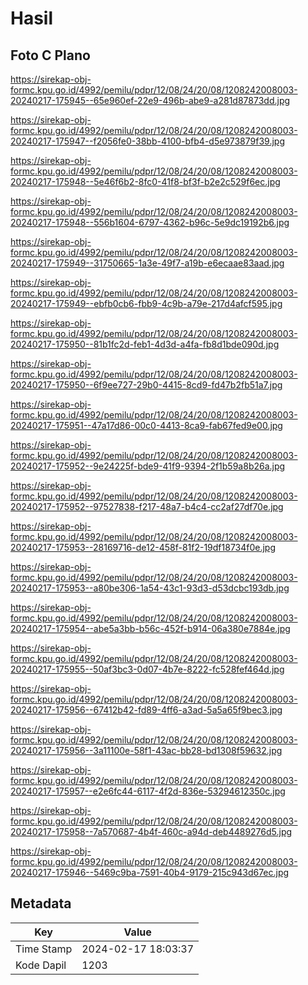 # Hasil

## Foto C Plano

https://sirekap-obj-formc.kpu.go.id/4992/pemilu/pdpr/12/08/24/20/08/1208242008003-20240217-175945--65e960ef-22e9-496b-abe9-a281d87873dd.jpg

https://sirekap-obj-formc.kpu.go.id/4992/pemilu/pdpr/12/08/24/20/08/1208242008003-20240217-175947--f2056fe0-38bb-4100-bfb4-d5e973879f39.jpg

https://sirekap-obj-formc.kpu.go.id/4992/pemilu/pdpr/12/08/24/20/08/1208242008003-20240217-175948--5e46f6b2-8fc0-41f8-bf3f-b2e2c529f6ec.jpg

https://sirekap-obj-formc.kpu.go.id/4992/pemilu/pdpr/12/08/24/20/08/1208242008003-20240217-175948--556b1604-6797-4362-b96c-5e9dc19192b6.jpg

https://sirekap-obj-formc.kpu.go.id/4992/pemilu/pdpr/12/08/24/20/08/1208242008003-20240217-175949--31750665-1a3e-49f7-a19b-e6ecaae83aad.jpg

https://sirekap-obj-formc.kpu.go.id/4992/pemilu/pdpr/12/08/24/20/08/1208242008003-20240217-175949--ebfb0cb6-fbb9-4c9b-a79e-217d4afcf595.jpg

https://sirekap-obj-formc.kpu.go.id/4992/pemilu/pdpr/12/08/24/20/08/1208242008003-20240217-175950--81b1fc2d-feb1-4d3d-a4fa-fb8d1bde090d.jpg

https://sirekap-obj-formc.kpu.go.id/4992/pemilu/pdpr/12/08/24/20/08/1208242008003-20240217-175950--6f9ee727-29b0-4415-8cd9-fd47b2fb51a7.jpg

https://sirekap-obj-formc.kpu.go.id/4992/pemilu/pdpr/12/08/24/20/08/1208242008003-20240217-175951--47a17d86-00c0-4413-8ca9-fab67fed9e00.jpg

https://sirekap-obj-formc.kpu.go.id/4992/pemilu/pdpr/12/08/24/20/08/1208242008003-20240217-175952--9e24225f-bde9-41f9-9394-2f1b59a8b26a.jpg

https://sirekap-obj-formc.kpu.go.id/4992/pemilu/pdpr/12/08/24/20/08/1208242008003-20240217-175952--97527838-f217-48a7-b4c4-cc2af27df70e.jpg

https://sirekap-obj-formc.kpu.go.id/4992/pemilu/pdpr/12/08/24/20/08/1208242008003-20240217-175953--28169716-de12-458f-81f2-19df18734f0e.jpg

https://sirekap-obj-formc.kpu.go.id/4992/pemilu/pdpr/12/08/24/20/08/1208242008003-20240217-175953--a80be306-1a54-43c1-93d3-d53dcbc193db.jpg

https://sirekap-obj-formc.kpu.go.id/4992/pemilu/pdpr/12/08/24/20/08/1208242008003-20240217-175954--abe5a3bb-b56c-452f-b914-06a380e7884e.jpg

https://sirekap-obj-formc.kpu.go.id/4992/pemilu/pdpr/12/08/24/20/08/1208242008003-20240217-175955--50af3bc3-0d07-4b7e-8222-fc528fef464d.jpg

https://sirekap-obj-formc.kpu.go.id/4992/pemilu/pdpr/12/08/24/20/08/1208242008003-20240217-175956--67412b42-fd89-4ff6-a3ad-5a5a65f9bec3.jpg

https://sirekap-obj-formc.kpu.go.id/4992/pemilu/pdpr/12/08/24/20/08/1208242008003-20240217-175956--3a11100e-58f1-43ac-bb28-bd1308f59632.jpg

https://sirekap-obj-formc.kpu.go.id/4992/pemilu/pdpr/12/08/24/20/08/1208242008003-20240217-175957--e2e6fc44-6117-4f2d-836e-53294612350c.jpg

https://sirekap-obj-formc.kpu.go.id/4992/pemilu/pdpr/12/08/24/20/08/1208242008003-20240217-175958--7a570687-4b4f-460c-a94d-deb4489276d5.jpg

https://sirekap-obj-formc.kpu.go.id/4992/pemilu/pdpr/12/08/24/20/08/1208242008003-20240217-175946--5469c9ba-7591-40b4-9179-215c943d67ec.jpg


## Metadata

| Key        | Value               |
| ---------- | ------------------- |
| Time Stamp | 2024-02-17 18:03:37 |
| Kode Dapil | 1203                |



